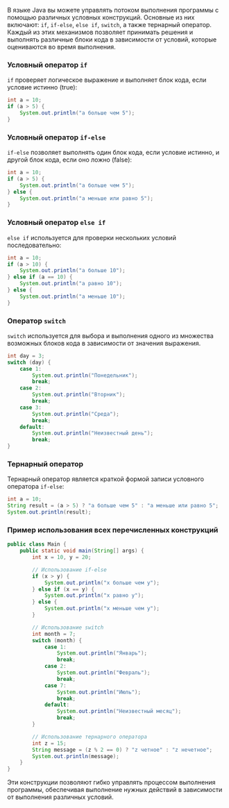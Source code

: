 В языке Java вы можете управлять потоком выполнения программы с помощью различных условных конструкций. Основные из них включают: `if`, `if-else`, `else if`, `switch`, а также тернарный оператор. Каждый из этих механизмов позволяет принимать решения и выполнять различные блоки кода в зависимости от условий, которые оцениваются во время выполнения.

### Условный оператор `if`

`if` проверяет логическое выражение и выполняет блок кода, если условие истинно (true):

```java
int a = 10;
if (a > 5) {
    System.out.println("a больше чем 5");
}
```

### Условный оператор `if-else`

`if-else` позволяет выполнять один блок кода, если условие истинно, и другой блок кода, если оно ложно (false):

```java
int a = 10;
if (a > 5) {
    System.out.println("a больше чем 5");
} else {
    System.out.println("a меньше или равно 5");
}
```

### Условный оператор `else if`

`else if` используется для проверки нескольких условий последовательно:

```java
int a = 10;
if (a > 10) {
    System.out.println("a больше 10");
} else if (a == 10) {
    System.out.println("a равно 10");
} else {
    System.out.println("a меньше 10");
}
```

### Оператор `switch`

`switch` используется для выбора и выполнения одного из множества возможных блоков кода в зависимости от значения выражения.

```java
int day = 3;
switch (day) {
    case 1:
        System.out.println("Понедельник");
        break;
    case 2:
        System.out.println("Вторник");
        break;
    case 3:
        System.out.println("Среда");
        break;
    default:
        System.out.println("Неизвестный день");
        break;
}
```

### Тернарный оператор

Тернарный оператор является краткой формой записи условного оператора `if-else`:

```java
int a = 10;
String result = (a > 5) ? "a больше чем 5" : "a меньше или равно 5";
System.out.println(result);
```

### Пример использования всех перечисленных конструкций

```java
public class Main {
    public static void main(String[] args) {
        int x = 10, y = 20;

        // Использование if-else
        if (x > y) {
            System.out.println("x больше чем y");
        } else if (x == y) {
            System.out.println("x равно y");
        } else {
            System.out.println("x меньше чем y");
        }

        // Использование switch
        int month = 7;
        switch (month) {
            case 1:
                System.out.println("Январь");
                break;
            case 2:
                System.out.println("Февраль");
                break;
            case 7:
                System.out.println("Июль");
                break;
            default:
                System.out.println("Неизвестный месяц");
                break;
        }

        // Использование тернарного оператора
        int z = 15;
        String message = (z % 2 == 0) ? "z четное" : "z нечетное";
        System.out.println(message);
    }
}
```

Эти конструкции позволяют гибко управлять процессом выполнения программы, обеспечивая выполнение нужных действий в зависимости от выполнения различных условий.
